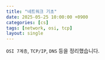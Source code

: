 ```yaml
---
title: "네트워크 기초"
date: 2025-05-25 10:00:00 +0900
categories: [cs]
tags: [network, osi, tcp]
layout: single
---
```


`OSI 7계층`, `TCP/IP`, `DNS` 등을 정리했습니다.
